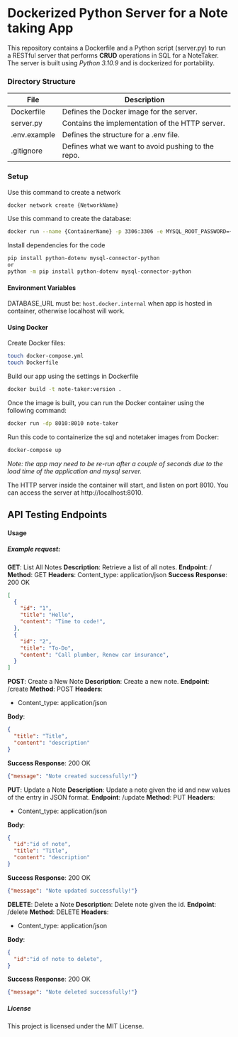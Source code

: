 # Dockerized Python Server for a Note taking App
This repository contains a Dockerfile and a Python script (server.py) to run a RESTful server that performs **CRUD** operations in SQL for a NoteTaker. The server is built using _Python 3.10.9_ and is dockerized for portability.


### Directory Structure

| File          | Description                                           |
|---------------|-------------------------------------------------------|
| Dockerfile    | Defines the Docker image for the server.              |
| server.py     | Contains the implementation of the HTTP server.       |
| .env.example  | Defines the structure for a .env file.                |
| .gitignore    | Defines what we want to avoid pushing to the repo.    |


### Setup
Use this command to create a network
```bash
docker network create {NetworkName}
```

Use this command to create the database:

```bash
docker run --name {ContainerName} -p 3306:3306 -e MYSQL_ROOT_PASSWORD={Password} -e MYSQL_DATABASE={DatabaseName} -d mysql:latest
```

Install dependencies for the code

```bash
pip install python-dotenv mysql-connector-python
or
python -m pip install python-dotenv mysql-connector-python
```

#### Environment Variables
DATABASE_URL must be: ```host.docker.internal``` when app is hosted in container, otherwise localhost will work.

#### Using Docker 

Create Docker files:
```bash 
touch docker-compose.yml
touch Dockerfile
```
Build our app using the settings in Dockerfile
```bash
docker build -t note-taker:version .
```
Once the image is built, you can run the Docker container using the following command:
```bash
docker run -dp 8010:8010 note-taker
```

Run this code to containerize the sql and notetaker images from Docker:

```bash
docker-compose up
```
*Note: the app may need to be re-run after a couple of seconds due to the load time of the application and mysql server.*

The HTTP server inside the container will start, and listen on port 8010. You can access the server at http://localhost:8010.
## API Testing Endpoints
#### Usage

##### Example request:
**GET**: List All Notes
**Description**: Retrieve a list of all notes.
**Endpoint**: /
**Method**: GET
**Headers**: Content_type: application/json
**Success Response**: 200 OK
```json
[
  {
    "id": "1",
    "title": "Hello",
    "content": "Time to code!",
  },
  {
    "id": "2",
    "title": "To-Do",
    "content": "Call plumber, Renew car insurance",
  }
]
```

**POST**: Create a New Note
**Description**: Create a new note.
**Endpoint**: /create
**Method**: POST
**Headers**: 
- Content_type: application/json

**Body**:
```json
{
  "title": "Title",
  "content": "description"
}
```
**Success Response**: 200 OK
```json
{"message": "Note created successfully!"}
```

**PUT**: Update a Note
**Description**: Update a note given the id and new values of the entry in JSON format.
**Endpoint**: /update
**Method**: PUT
**Headers**: 
- Content_type: application/json

**Body**:
```json
{
  "id":"id of note",
  "title": "Title",
  "content": "description"
}
```
**Success Response**: 200 OK
```json
{"message": "Note updated successfully!"}
```

**DELETE**: Delete a Note
**Description**: Delete note given the id.
**Endpoint**: /delete
**Method**: DELETE
**Headers**: 
- Content_type: application/json

**Body**:
```json
{
  "id":"id of note to delete",
}
```
**Success Response**: 200 OK
```json
{"message": "Note deleted successfully!"}
```

##### License
This project is licensed under the MIT License.